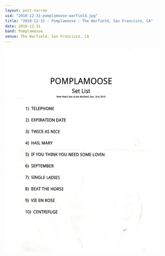 ```yaml
---
layout: post-narrow
uid: "2010-12-31-pomplamoose-warfield.jpg"
title: "2010-12-31 : Pomplamoose : The Warfield, San Francisco, CA"
date: 2010-12-31
band: Pomplamoose
venue: The Warfield, San Francisco, CA
---
```


<div class="showcase">
  <img src="/img/2010/12/20101231-Pomplamoose-Warfield.jpg" alt="2010-12-31-pomplamoose-warfield.jpg">
</div>
